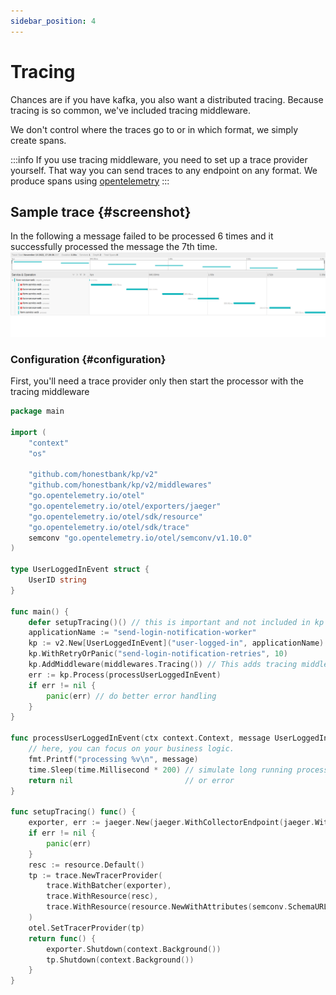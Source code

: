 ```yaml
---
sidebar_position: 4
---
```


# Tracing
Chances are if you have kafka, you also want a distributed tracing. Because tracing is so common, we've included tracing middleware.

We don't control where the traces go to or in which format, we simply create spans.

:::info
If you use tracing middleware, you need to set up a trace provider yourself. That way you can send traces to any endpoint on any format. We produce spans using [opentelemetry](https://pkg.go.dev/go.opentelemetry.io/otel)
:::

## Sample trace {#screenshot}
In the following a message failed to be processed 6 times and it successfully processed the message the 7th time.
![tracing screenshot](../../static/img/tracing_example.png)

### Configuration {#configuration}

First, you'll need a trace provider only then start the processor with the tracing middleware

```go
package main

import (
	"context"
	"os"

	"github.com/honestbank/kp/v2"
	"github.com/honestbank/kp/v2/middlewares"
	"go.opentelemetry.io/otel"
	"go.opentelemetry.io/otel/exporters/jaeger"
	"go.opentelemetry.io/otel/sdk/resource"
	"go.opentelemetry.io/otel/sdk/trace"
	semconv "go.opentelemetry.io/otel/semconv/v1.10.0"
)

type UserLoggedInEvent struct {
	UserID string
}

func main() {
	defer setupTracing()() // this is important and not included in kp
	applicationName := "send-login-notification-worker"
	kp := v2.New[UserLoggedInEvent]("user-logged-in", applicationName)
	kp.WithRetryOrPanic("send-login-notification-retries", 10)
	kp.AddMiddleware(middlewares.Tracing()) // This adds tracing middleware
	err := kp.Process(processUserLoggedInEvent)
	if err != nil {
		panic(err) // do better error handling
	}
}

func processUserLoggedInEvent(ctx context.Context, message UserLoggedInEvent) error {
	// here, you can focus on your business logic.
	fmt.Printf("processing %v\n", message)
	time.Sleep(time.Millisecond * 200) // simulate long running process
	return nil                         // or error
}

func setupTracing() func() {
	exporter, err := jaeger.New(jaeger.WithCollectorEndpoint(jaeger.WithEndpoint(os.Getenv("COLLECTOR_URL"))))
	if err != nil {
		panic(err)
	}
	resc := resource.Default()
	tp := trace.NewTracerProvider(
		trace.WithBatcher(exporter),
		trace.WithResource(resc),
		trace.WithResource(resource.NewWithAttributes(semconv.SchemaURL, semconv.ServiceNameKey.String("form-service-web"))),
	)
	otel.SetTracerProvider(tp)
	return func() {
		exporter.Shutdown(context.Background())
		tp.Shutdown(context.Background())
	}
}
```
